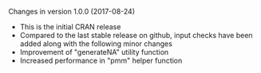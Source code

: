 Changes in version 1.0.0 (2017-08-24)
  * This is the initial CRAN release
  * Compared to the last stable release on github, input checks have been added along with the following minor changes
  * Improvement of "generateNA" utility function
  * Increased performance in "pmm" helper function
